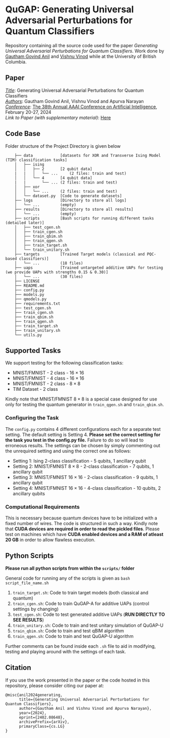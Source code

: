 # QuGAP: Generating Universal Adversarial Perturbations for Quantum Classifiers

Repository containing all the source code used for the paper *Generating Universal Adversarial Perturbations for Quantum Classifiers*. Work done by [Gautham Govind Anil](https://github.com/blaze010) and [Vishnu Vinod](https://github.com/vishnuvind) while at the University of British Columbia.

## Paper
*<u>Title</u>*: Generating Universal Adversarial Perturbations for Quantum Classifiers\
*<u>Authors</u>*: Gautham Govind Anil, Vishnu Vinod and Apurva Narayan\
*<u>Conference</u>*: [The 38th Annual AAAI Conference on Artificial Intelligence](https://aaai.org/aaai-conference/), February 20-27, 2024\
*Link to Paper (with supplementary material)*: [Here](https://arxiv.org/abs/2402.08648)

## Code Base
Folder structure of the Project Directory is given below
```
    ├── data            [datasets for XOR and Transverse Ising Model (TIM) classification tasks]
    │   ├── ising
    │   │   ├── 2       [2 qubit data]
    |   |   │   └── ...     (2 files: train and test)
    │   │   └── 4       [4 qubit data]
    |   |       └── ... (2 files: train and test)
    │   ├── xor
    │   │   └── ...     (2 files: train and test)
    │   └── dataset.py  [Code to generate datasets]
    ├── logs            [Directory to store all logs]
    │   └── ...         (empty)
    ├── results         [Directory to store all results]
    │   └── ...         (empty)
    ├── scripts         [Bash scripts for running different tasks (detailed later)]
    │   ├── test_cgen.sh
    │   ├── train_cgen.sh
    │   ├── train_qbim.sh
    │   ├── train_qgen.sh
    │   ├── train_target.sh
    │   └── train_unitary.sh
    ├── targets         [Trained Target models (classical and PQC-based classifiers)]
    │   └── ...         (18 files)
    ├── uaps            [Trained untargeted additive UAPs for testing (we provide UAPs with strengths 0.15 & 0.30)]
    │   └── ...         (30 files)
    ├── LICENSE
    ├── README.md
    ├── config.py
    ├── models.py
    ├── qmodels.py
    ├── requirements.txt
    ├── test_cgen.sh
    ├── train_cgen.sh
    ├── train_qbim.sh
    ├── train_qgen.sh
    ├── train_target.sh
    ├── train_unitary.sh
    └── utils.py
```
            
## Supported Tasks
We support testing for the following classification tasks:
- MNIST/FMNIST - 2 class - $16\times16$
- MNIST/FMNIST - 4 class - $16\times16$
- MNIST/FMNIST - 2 class - $8\times8$
- TIM Dataset  - 2 class

Kindly note that MNIST/FMNIST $8\times8$ is a special case designed for use only for testing the quantum generator in `train_qgen.sh` and `train_qbim.sh`.

### Configuring the Task
The `config.py` contains $4$ different configurations each for a separate test setting. The default setting is Setting 4. **Please set the correct setting for the task you test in the config.py file.** Failure to do so will lead to erroneous results. The settings can be chosen by simply commenting out the unrequired setting and using the correct one as follows:

- Setting 1: Ising 2-class classification - 5 qubits, 1 ancillary qubit 
- Setting 2: MNIST/FMNIST $8\times8$ - 2-class classification - 7 qubits, 1 ancillary qubit
- Setting 3: MNIST/FMNIST $16\times16$ - 2-class classification - 9 qubits, 1 ancillary qubit
- Setting 4: MNIST/FMNIST $16\times16$ - 4-class classification - 10 qubits, 2 ancillary qubits

### Computational Requirements
This is necessary because quantum devices have to be initialized with a fixed number of wires. The code is structured in such a way. Kindly note that **CUDA devices are required in order to read the pickled files**. Please test on machines which have **CUDA enabled devices and a RAM of atleast $20$ GB** in order to allow flawless execution.

## Python Scripts

**Please run all python scripts from within the `scripts/` folder**

General code for running any of the scripts is given as ```bash script_file_name.sh```

1. `train_target.sh`: Code to train target models (both classical and quantum)
2. `train_cgen.sh`: Code to train QuGAP-A for additive UAPs (control settings by changing)
3. `test_cgen.sh`: Code to test generated additive UAPs (**RUN DIRECTLY TO SEE RESULTS**)
4. `train_unitary.sh`: Code to train and test unitary simulation of QuGAP-U
5. `train_qbim.sh`: Code to train and test qBIM algorithm 
6. `train_qgen.sh`: Code to train and test QuGAP-U algorithm

Further comments can be found inside each `.sh` file to aid in modifying, testing and playing around with the settings of each task.

## Citation

If you use the work presented in the paper or the code hosted in this repository, please consider citing our paper at:

```
@misc{anil2024generating,
      title={Generating Universal Adversarial Perturbations for Quantum Classifiers}, 
      author={Gautham Anil and Vishnu Vinod and Apurva Narayan},
      year={2024},
      eprint={2402.08648},
      archivePrefix={arXiv},
      primaryClass={cs.LG}
}
```

